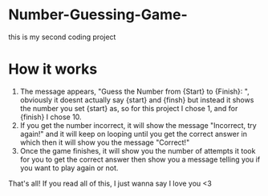 # Number-Guessing-Game-
this is my second coding project

# How it works
1. The message appears, "Guess the Number from {Start} to {Finish}: ", obviously it doesnt actually say {start} and {finsh} but instead it shows the number you set {start} as, so for this project I chose 1, and for {finish} I chose 10.
2. If you get the number incorrect, it will show the message "Incorrect, try again!" and it will keep on looping until you get the correct answer in which then it will show you the message "Correct!"
3. Once the game finishes, it will show you the number of attempts it took for you to get the correct answer then show you a message telling you if you want to play again or not. 

That's all! If you read all of this, I just wanna say I love you <3
